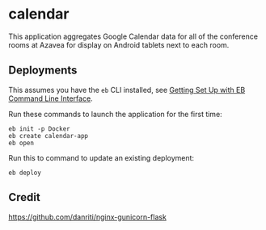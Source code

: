 # calendar

This application aggregates Google Calendar data for all of the conference
rooms at Azavea for display on Android tablets next to each room.

## Deployments

This assumes you have the `eb` CLI installed, see [Getting Set Up with EB Command Line Interface](http://docs.aws.amazon.com/elasticbeanstalk/latest/dg/eb-cli3-getting-set-up.html).

Run these commands to launch the application for the first time:

```
eb init -p Docker
eb create calendar-app
eb open
```

Run this to command to update an existing deployment:

```
eb deploy
```

## Credit

https://github.com/danriti/nginx-gunicorn-flask
